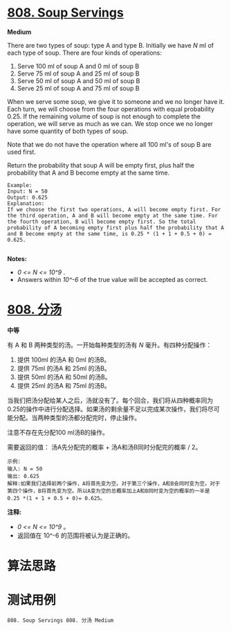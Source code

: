 # [808. Soup Servings][enTitle]

**Medium**

There are two types of soup: type A and type B. Initially we have  *N*  ml of each type of soup. There are four kinds of operations:

1. Serve 100 ml of soup A and 0 ml of soup B 
2. Serve 75 ml of soup A and 25 ml of soup B 
3. Serve 50 ml of soup A and 50 ml of soup B 
4. Serve 25 ml of soup A and 75 ml of soup B

When we serve some soup, we give it to someone and we no longer have it. Each turn, we will choose from the four operations with equal probability 0.25. If the remaining volume of soup is not enough to complete the operation, we will serve as much as we can. We stop once we no longer have some quantity of both types of soup.

Note that we do not have the operation where all 100 ml's of soup B are used first.

Return the probability that soup A will be empty first, plus half the probability that A and B become empty at the same time.



```
Example:
Input: N = 50
Output: 0.625
Explanation: 
If we choose the first two operations, A will become empty first. For the third operation, A and B will become empty at the same time. For the fourth operation, B will become empty first. So the total probability of A becoming empty first plus half the probability that A and B become empty at the same time, is 0.25 * (1 + 1 + 0.5 + 0) = 0.625.


```

**Notes:** 

-  *0 <= N <= 10^9* .  
- Answers within  *10^-6*  of the true value will be accepted as correct.


# [808. 分汤][cnTitle]

**中等**

有 A 和 B 两种类型的汤。一开始每种类型的汤有  *N*  毫升。有四种分配操作：

1. 提供 100ml 的汤A 和 0ml 的汤B。 
2. 提供 75ml 的汤A 和 25ml 的汤B。 
3. 提供 50ml 的汤A 和 50ml 的汤B。 
4. 提供 25ml 的汤A 和 75ml 的汤B。

当我们把汤分配给某人之后，汤就没有了。每个回合，我们将从四种概率同为0.25的操作中进行分配选择。如果汤的剩余量不足以完成某次操作，我们将尽可能分配。当两种类型的汤都分配完时，停止操作。

注意不存在先分配100 ml汤B的操作。

需要返回的值： 汤A先分配完的概率 + 汤A和汤B同时分配完的概率 / 2。

```
示例:
输入: N = 50
输出: 0.625
解释:如果我们选择前两个操作，A将首先变为空。对于第三个操作，A和B会同时变为空。对于第四个操作，B将首先变为空。所以A变为空的总概率加上A和B同时变为空的概率的一半是 0.25 *(1 + 1 + 0.5 + 0)= 0.625。

```

**注释:** 

-  *0 <= N <= 10^9* 。 
-  返回值在 10^-6 的范围将被认为是正确的。 




# 算法思路

# 测试用例
```
808. Soup Servings 808. 分汤 Medium
```

[enTitle]: https://leetcode.com/problems/soup-servings/
[cnTitle]: https://leetcode-cn.com/problems/soup-servings/
